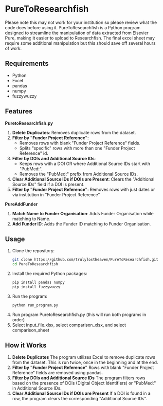 # PureToResearchfish

Please note this may not work for your institution so please review what the code does before using it.
PureToResearchfish is a Python program designed to streamline the manipulation of data extracted from Elsevier Pure, making it easier to upload to Researchfish. The final excel sheet may require some additional manipulation but this should save off several hours of work.

## Requirements
- Python
- Excel
- pandas
- numpy
- fuzzywuzzy

## Features
**PuretoResearchfish.py**
1. **Delete Duplicates**: Removes duplicate rows from the dataset.
2. **Filter by "Funder Project Reference"**:
   - Removes rows with blank "Funder Project Reference" fields.
   - Splits "specific" rows with more than one "Funder Project Reference" id.
4. **Filter by DOIs and Additional Source IDs**:
   - Keeps rows with a DOI OR where Additional Source IDs start with "PubMed:".
   - Removes the "PubMed:" prefix from Additional Source IDs.
5. **Clear Additional Source IDs if DOIs are Present**: Clears the "Additional Source IDs" field if a DOI is present.
6. **Filter by "Funder Project Reference"**: Removes rows with just dates or via institution in "Funder Project Reference"

**PureAddFunder**
1. **Match Name to Funder Organisation**: Adds Funder Organisation while matching to Name.
2. **Add Funder ID**: Adds the Funder ID matching to Funder Organisation.

## Usage
1. Clone the repository:
   ```bash
   git clone https://github.com/trulylostheaven/PureToResearchfish.git
   cd PureToResearchfish
2. Install the required Python packages:
   ```bash
   pip install pandas numpy
   pip install fuzzywuzzy
3. Run the program:
   ```bash
   python run_program.py
4. Run program PuretoResearchfish.py (this will run both programs in order)
5. Select input_file.xlsx, select comparison_xlsx, and select comparison_sheet

## How it Works
1. **Delete Duplicates**
   The program utilizes Excel to remove duplicate rows from the dataset. This is run twice, once in the beginning and at the end.
2. **Filter by "Funder Project Reference"**
   Rows with blank "Funder Project Reference" fields are removed using pandas.
3. **Filter by DOIs and Additional Source IDs**
   The program filters rows based on the presence of DOIs (Digital Object Identifiers) or "PubMed:" in Additional Source IDs.
4. **Clear Additional Source IDs if DOIs are Present**
   If a DOI is found in a row, the program clears the corresponding "Additional Source IDs".
